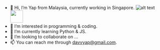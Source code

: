 - 👋 Hi, I’m Yap from Malaysia, currently working in Singapore. ![alt text](https://c.tenor.com/z2xJqhCpneIAAAAM/wave-hand.gif)<img src="https://c.tenor.com/z2xJqhCpneIAAAAM/wave-hand.gif" width="40" height="40" />
- 👀 I’m interested in programming & coding.
- 🌱 I’m currently learning Python & JS.
- 💞️ I’m looking to collaborate on ...
- 📫 You can reach me through davvyap@gmail.com.

<!---
davvYap/davvYap is a ✨ special ✨ repository because its `README.md` (this file) appears on your GitHub profile.
You can click the Preview link to take a look at your changes.
--->
